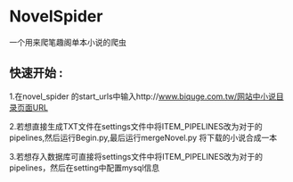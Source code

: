 # NovelSpider
一个用来爬笔趣阁单本小说的爬虫


## 快速开始 :
1.在novel_spider 的start_urls中输入http://www.biquge.com.tw/网站中小说目录页面URL

2.若想直接生成TXT文件在settings文件中将ITEM_PIPELINES改为对于的pipelines,然后运行Begin.py,最后运行mergeNovel.py
  将下载的小说合成一本
  
3.若想存入数据库可直接将settings文件中将ITEM_PIPELINES改为对于的pipelines，然后在setting中配置mysql信息
